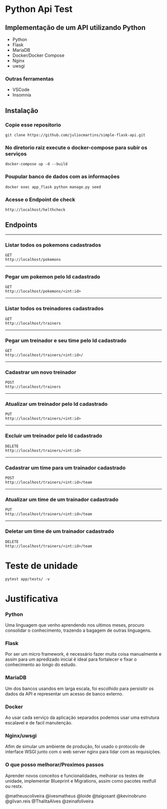 # Python Api Test

## Implementação de um API utilizando Python

- Python
- Flask
- MariaDB
- Docker/Docker Compose
- Nginx
- uwsgi

### Outras ferramentas
 - VSCode
 - Insomnia

## Instalação

### **Copie esse repositorio**
```
git clone https://github.com/juliocmartins/simple-flask-api.git
```
### **No diretorio raiz execute o docker-compose para subir os serviços**
``` 
docker-compose up -d --build
```
### **Poupular banco de dados com as informações**

```
docker exec app_flask python manage.py seed
```
### **Acesse o Endpoint de check**
```
http://localhost/helthcheck
```

## Endpoints

---
### **Listar todos os pokemons cadastrados**
```
GET
http://localhost/pokemons
```
---
### **Pegar um pokemon pelo Id cadastrado**
```
GET
http://localhost/pokemons/<int:id>
```
---
### **Listar todos os treinadores cadastrados**
```
GET
http://localhost/trainers
```
---
### **Pegar um treinador e seu time pelo Id cadastrado**
```
GET
http://localhost/trainers/<int:id>/
```
---
### **Cadastrar um novo treinador**
```
POST
http://localhost/trainers
```
---
### **Atualizar um treinador pelo Id cadastrado**
```
PUT
http://localhost/trainers/<int:id>
```
---
### **Excluir um treinador pelo Id cadastrado**
```
DELETE
http://localhost/trainers/<int:id>
```
---
### **Cadastrar um time para um trainador cadastrado**
```
POST
http://localhost/trainers/<int:id>/team
```
---
### **Atualizar um time de um trainador cadastrado**
```
PUT
http://localhost/trainers/<int:id>/team
```
---
### **Deletar um time de um trainador cadastrado**
```
DELETE
http://localhost/trainers/<int:id>/team
```

# Teste de unidade
```
pytest app/tests/ -v
```

# Justificativa

### Python
Uma linguagem que venho aprendendo nos ultimos meses, procuro consolidar o conhecimento, trazendo a bagagem de outras linguagens.

### Flask
Por ser um micro framework, é necessário fazer muita coisa manualmente e assim para um apredizado inicial é ideal para fortalecer e fixar o conhecimento ao longo do estudo.

### MariaDB 
Um dos bancos usandos em larga escala, foi escolhido para persisitir os dados da API e representar um acesso de banco externo.

### Docker
Ao usar cada serviço da aplicação separados podemos usar uma estrutura escalavel e de facil manutenção.

### Nginx/uwsgi
Afim de simular um ambiente de produção, foi usado o protocolo de interface WSGI junto com o web server nginx para lidar com as requisições.

### O que posso melhorar/Proximos passos
Aprender novos conceitos e funcionalidades, melhorar os testes de unidade, implementar Blueprint e Migrations, assim como pacotes restfull ou restx.


@matheuscoliveira
@ivesmatheus
@loide
@taigosant
@kevinobruno
@gilvan.reis
@ThalitaAlves
@zeinafoliveira